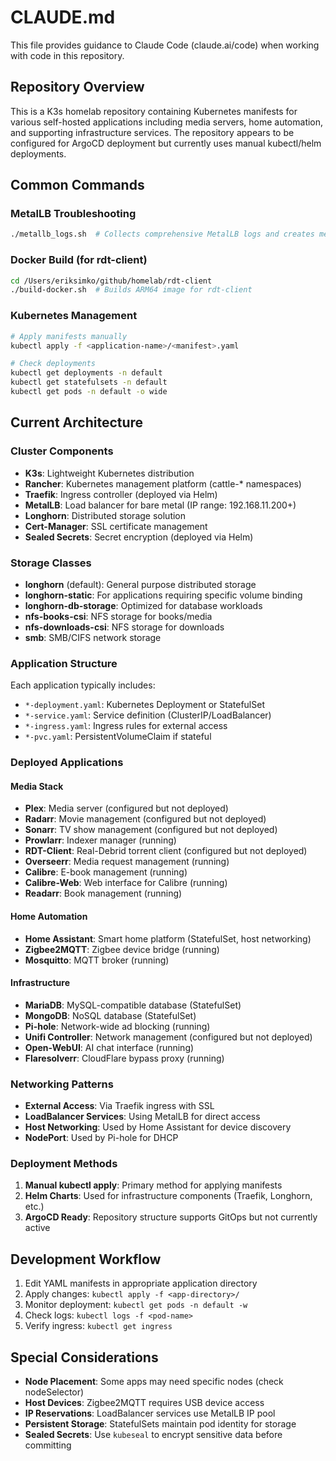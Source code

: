 # CLAUDE.md

This file provides guidance to Claude Code (claude.ai/code) when working with code in this repository.

## Repository Overview

This is a K3s homelab repository containing Kubernetes manifests for various self-hosted applications including media servers, home automation, and supporting infrastructure services. The repository appears to be configured for ArgoCD deployment but currently uses manual kubectl/helm deployments.

## Common Commands

### MetalLB Troubleshooting
```bash
./metallb_logs.sh  # Collects comprehensive MetalLB logs and creates metallb_report.tgz
```

### Docker Build (for rdt-client)
```bash
cd /Users/eriksimko/github/homelab/rdt-client
./build-docker.sh  # Builds ARM64 image for rdt-client
```

### Kubernetes Management
```bash
# Apply manifests manually
kubectl apply -f <application-name>/<manifest>.yaml

# Check deployments
kubectl get deployments -n default
kubectl get statefulsets -n default
kubectl get pods -n default -o wide
```

## Current Architecture

### Cluster Components
- **K3s**: Lightweight Kubernetes distribution
- **Rancher**: Kubernetes management platform (cattle-* namespaces)
- **Traefik**: Ingress controller (deployed via Helm)
- **MetalLB**: Load balancer for bare metal (IP range: 192.168.11.200+)
- **Longhorn**: Distributed storage solution
- **Cert-Manager**: SSL certificate management
- **Sealed Secrets**: Secret encryption (deployed via Helm)

### Storage Classes
- **longhorn** (default): General purpose distributed storage
- **longhorn-static**: For applications requiring specific volume binding
- **longhorn-db-storage**: Optimized for database workloads
- **nfs-books-csi**: NFS storage for books/media
- **nfs-downloads-csi**: NFS storage for downloads
- **smb**: SMB/CIFS network storage

### Application Structure
Each application typically includes:
- `*-deployment.yaml`: Kubernetes Deployment or StatefulSet
- `*-service.yaml`: Service definition (ClusterIP/LoadBalancer)
- `*-ingress.yaml`: Ingress rules for external access
- `*-pvc.yaml`: PersistentVolumeClaim if stateful

### Deployed Applications

#### Media Stack
- **Plex**: Media server (configured but not deployed)
- **Radarr**: Movie management (configured but not deployed)
- **Sonarr**: TV show management (configured but not deployed)
- **Prowlarr**: Indexer manager (running)
- **RDT-Client**: Real-Debrid torrent client (configured but not deployed)
- **Overseerr**: Media request management (running)
- **Calibre**: E-book management (running)
- **Calibre-Web**: Web interface for Calibre (running)
- **Readarr**: Book management (running)

#### Home Automation
- **Home Assistant**: Smart home platform (StatefulSet, host networking)
- **Zigbee2MQTT**: Zigbee device bridge (running)
- **Mosquitto**: MQTT broker (running)

#### Infrastructure
- **MariaDB**: MySQL-compatible database (StatefulSet)
- **MongoDB**: NoSQL database (StatefulSet)
- **Pi-hole**: Network-wide ad blocking (running)
- **Unifi Controller**: Network management (configured but not deployed)
- **Open-WebUI**: AI chat interface (running)
- **Flaresolverr**: CloudFlare bypass proxy (running)

### Networking Patterns
- **External Access**: Via Traefik ingress with SSL
- **LoadBalancer Services**: Using MetalLB for direct access
- **Host Networking**: Used by Home Assistant for device discovery
- **NodePort**: Used by Pi-hole for DHCP

### Deployment Methods
1. **Manual kubectl apply**: Primary method for applying manifests
2. **Helm Charts**: Used for infrastructure components (Traefik, Longhorn, etc.)
3. **ArgoCD Ready**: Repository structure supports GitOps but not currently active

## Development Workflow

1. Edit YAML manifests in appropriate application directory
2. Apply changes: `kubectl apply -f <app-directory>/`
3. Monitor deployment: `kubectl get pods -n default -w`
4. Check logs: `kubectl logs -f <pod-name>`
5. Verify ingress: `kubectl get ingress`

## Special Considerations

- **Node Placement**: Some apps may need specific nodes (check nodeSelector)
- **Host Devices**: Zigbee2MQTT requires USB device access
- **IP Reservations**: LoadBalancer services use MetalLB IP pool
- **Persistent Storage**: StatefulSets maintain pod identity for storage
- **Sealed Secrets**: Use `kubeseal` to encrypt sensitive data before committing